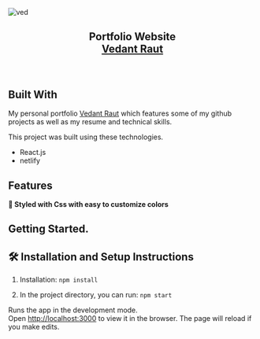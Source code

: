 ![ved](https://github.com/user-attachments/assets/c57d9456-4ec1-43b0-924c-c4aaf99f4cb7)<h2 align="center">
  Portfolio Website <br/>
  <a href="https://vedantrautportfolio.netlify.app/" target="_blank">Vedant Raut</a>
</h2>
<!-- <div align="center">
  <img alt="Demo" src=""![Uploading ved.png…]()
 />
</div> -->

<br/>

## Built With

My personal portfolio <a href="https://vedantrautportfolio.netlify.app/" target="_blank">Vedant Raut</a> which features some of my github projects as well as my resume and technical skills.<br/>

This project was built using these technologies.

- React.js
- netlify

## Features

**🎨 Styled with Css with easy to customize colors**

## Getting Started.

## 🛠 Installation and Setup Instructions

1. Installation: `npm install`

2. In the project directory, you can run: `npm start`

Runs the app in the development mode.\
Open [http://localhost:3000](https://vedantrautportfolio.netlify.app/) to view it in the browser.
The page will reload if you make edits.
